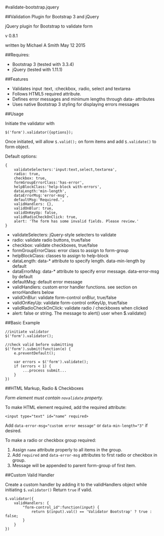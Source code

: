 #validate-bootstrap.jquery

##Validation Plugin for Bootstrap 3 and jQuery

jQuery plugin for Bootstrap to validate form

v 0.8.1

written by Michael A Smith
May 12 2015

##Requires:
* Bootstrap 3 (tested with 3.3.4)
* jQuery (tested with 1.11.1)

##Features
* Validates input :text, :checkbox, :radio, select and textarea
* Follows HTML5 required attribute.
* Defines error messages and minimum lengths through data- attributes
* Uses native Bootstrap 3 styling for displaying errors messages

##Usage

Initiate the validator with
```
$('form').validator({options});
```
Once initiated, will allow `$.valid();` on form items and add `$.validate()` to form object.

Default options:
```
{
    validateSelecters:'input:text,select,textarea',
    radio: true,
    checkbox: true,
    formGroupErrorClass:'has-error',
    helpBlockClass:'help-block with-errors',
    dataLength:'min-length',
    dataErrorMsg:'error-msg',
    defaultMsg:'Required.',
    validHandlers: {},
    validOnBlur: true,
    validOnKeyUp: false,
    validRadioCheckOnClick: true,
    alert: 'The form has some invalid fields. Please review.'
}
```

* validateSelecters: jQuery-style selecters to validate
* radio: validate radio buttons, true/false
* checkbox: validate checkboxes, true/false
* formGroupErrorClass: error class to assign to form-group
* helpBlockClass: classes to assign to help-block
* dataLength: data-* attribute to specify length. data-min-length by default
* dataErrorMsg: data-* attribute to specify error message. data-error-msg by default
* defaultMsg: default error message
* validHandlers: custom error handler functions. see section on errorHandlers below
* validOnBlur: validate form-control onBlur, true/false
* validOnKeyUp: validate form-control onKeyUp, true/false
* validRadioCheckOnClick: validate radio / checkboxes when clicked
* alert: false or string. The message to alert() user when $.validate()

##Basic Example

```
//initiate validator
$('form').validator();

//check valid before submitting
$('form').submit(function(e) {
    e.preventDefault();

    var errors = $('form').validate();
    if (errors < 1) {
        ...process submit...
    }
})
```

##HTML Markup, Radio & Checkboxes

*Form element must contain `novalidate` property.*

To make HTML element required, add the required attribute:
```
<input type="text" id="name" required>
```
Add `data-error-msg="custom error message"` or `data-min-length="3"` if desired.

To make a radio or checkbox group required:

1. Assign `name` attribute properly to all items in the group.
2. Add `required` and `data-error-msg` attributes to first radio or checkbox in group.
3. Message will be appended to parent form-group of first item.

##Custom Valid Handler

Create a custom handler by adding it to the validHandlers object while initiating
`$.validator()` Return `true` if valid.

```
$.validator({
    validHandlers: {
        "form-control_id":function(input) {
            return $(input).val() == 'Validator Bootstrap' ? true : false;
        }
    }
})
```
